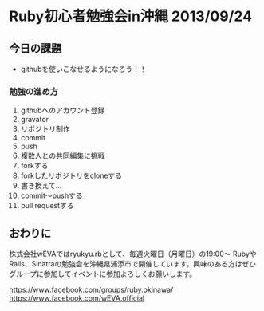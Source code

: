 # Ruby初心者勉強会in沖縄 2013/09/24

## 今日の課題

- githubを使いこなせるようになろう！！

### 勉強の進め方

1. githubへのアカウント登録
2. gravator
3. リポジトリ制作
4. commit
5. push
6. 複数人との共同編集に挑戦
7. forkする
8. forkしたリポジトリをcloneする
9. 書き換えて…
10. commit〜pushする
11. pull requestする

## おわりに

株式会社wEVAではryukyu.rbとして、毎週火曜日（月曜日）の19:00〜 RubyやRails、Sinatraの勉強会を沖縄県浦添市で開催しています。興味のある方はぜひグループに参加してイベントに参加よろしくお願いします。

https://www.facebook.com/groups/ruby.okinawa/
https://www.facebook.com/wEVA.official
